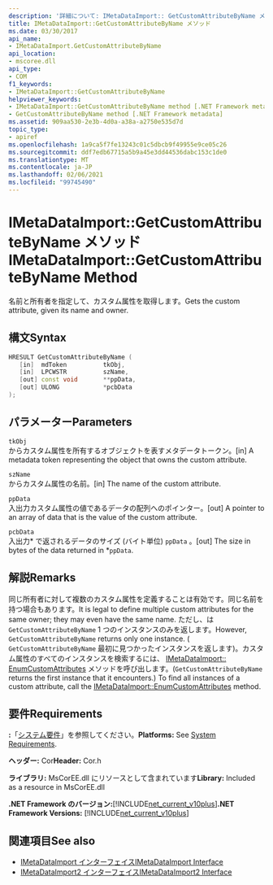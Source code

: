 ```yaml
---
description: '詳細について: IMetaDataImport:: GetCustomAttributeByName メソッド'
title: IMetaDataImport::GetCustomAttributeByName メソッド
ms.date: 03/30/2017
api_name:
- IMetaDataImport.GetCustomAttributeByName
api_location:
- mscoree.dll
api_type:
- COM
f1_keywords:
- IMetaDataImport::GetCustomAttributeByName
helpviewer_keywords:
- IMetaDataImport::GetCustomAttributeByName method [.NET Framework metadata]
- GetCustomAttributeByName method [.NET Framework metadata]
ms.assetid: 909aa530-2e3b-4d0a-a38a-a2750e535d7d
topic_type:
- apiref
ms.openlocfilehash: 1a9ca5f7fe13243c01c5dbcb9f49955e9ce05c26
ms.sourcegitcommit: ddf7edb67715a5b9a45e3dd44536dabc153c1de0
ms.translationtype: MT
ms.contentlocale: ja-JP
ms.lasthandoff: 02/06/2021
ms.locfileid: "99745490"
---
```

# <a name="imetadataimportgetcustomattributebyname-method"></a><span data-ttu-id="0cf7e-103">IMetaDataImport::GetCustomAttributeByName メソッド</span><span class="sxs-lookup"><span data-stu-id="0cf7e-103">IMetaDataImport::GetCustomAttributeByName Method</span></span>

<span data-ttu-id="0cf7e-104">名前と所有者を指定して、カスタム属性を取得します。</span><span class="sxs-lookup"><span data-stu-id="0cf7e-104">Gets the custom attribute, given its name and owner.</span></span>  
  
## <a name="syntax"></a><span data-ttu-id="0cf7e-105">構文</span><span class="sxs-lookup"><span data-stu-id="0cf7e-105">Syntax</span></span>  
  
```cpp  
HRESULT GetCustomAttributeByName (  
   [in]  mdToken          tkObj,  
   [in]  LPCWSTR          szName,  
   [out] const void       **ppData,  
   [out] ULONG            *pcbData  
);  
```  
  
## <a name="parameters"></a><span data-ttu-id="0cf7e-106">パラメーター</span><span class="sxs-lookup"><span data-stu-id="0cf7e-106">Parameters</span></span>  

 `tkObj`  
 <span data-ttu-id="0cf7e-107">からカスタム属性を所有するオブジェクトを表すメタデータトークン。</span><span class="sxs-lookup"><span data-stu-id="0cf7e-107">[in] A metadata token representing the object that owns the custom attribute.</span></span>  
  
 `szName`  
 <span data-ttu-id="0cf7e-108">からカスタム属性の名前。</span><span class="sxs-lookup"><span data-stu-id="0cf7e-108">[in] The name of the custom attribute.</span></span>  
  
 `ppData`  
 <span data-ttu-id="0cf7e-109">入出力カスタム属性の値であるデータの配列へのポインター。</span><span class="sxs-lookup"><span data-stu-id="0cf7e-109">[out] A pointer to an array of data that is the value of the custom attribute.</span></span>  
  
 `pcbData`  
 <span data-ttu-id="0cf7e-110">入出力\* で返されるデータのサイズ (バイト単位) `ppData` 。</span><span class="sxs-lookup"><span data-stu-id="0cf7e-110">[out] The size in bytes of the data returned in \*`ppData`.</span></span>  
  
## <a name="remarks"></a><span data-ttu-id="0cf7e-111">解説</span><span class="sxs-lookup"><span data-stu-id="0cf7e-111">Remarks</span></span>  

 <span data-ttu-id="0cf7e-112">同じ所有者に対して複数のカスタム属性を定義することは有効です。同じ名前を持つ場合もあります。</span><span class="sxs-lookup"><span data-stu-id="0cf7e-112">It is legal to define multiple custom attributes for the same owner; they may even have the same name.</span></span> <span data-ttu-id="0cf7e-113">ただし、は `GetCustomAttributeByName` 1 つのインスタンスのみを返します。</span><span class="sxs-lookup"><span data-stu-id="0cf7e-113">However, `GetCustomAttributeByName` returns only one instance.</span></span> <span data-ttu-id="0cf7e-114">( `GetCustomAttributeByName` 最初に見つかったインスタンスを返します)。カスタム属性のすべてのインスタンスを検索するには、 [IMetaDataImport:: EnumCustomAttributes](imetadataimport-enumcustomattributes-method.md) メソッドを呼び出します。</span><span class="sxs-lookup"><span data-stu-id="0cf7e-114">(`GetCustomAttributeByName` returns the first instance that it encounters.) To find all instances of a custom attribute, call the [IMetaDataImport::EnumCustomAttributes](imetadataimport-enumcustomattributes-method.md) method.</span></span>  
  
## <a name="requirements"></a><span data-ttu-id="0cf7e-115">要件</span><span class="sxs-lookup"><span data-stu-id="0cf7e-115">Requirements</span></span>  

 <span data-ttu-id="0cf7e-116">**:**「[システム要件](../../get-started/system-requirements.md)」を参照してください。</span><span class="sxs-lookup"><span data-stu-id="0cf7e-116">**Platforms:** See [System Requirements](../../get-started/system-requirements.md).</span></span>  
  
 <span data-ttu-id="0cf7e-117">**ヘッダー:** Cor</span><span class="sxs-lookup"><span data-stu-id="0cf7e-117">**Header:** Cor.h</span></span>  
  
 <span data-ttu-id="0cf7e-118">**ライブラリ:** MsCorEE.dll にリソースとして含まれています</span><span class="sxs-lookup"><span data-stu-id="0cf7e-118">**Library:** Included as a resource in MsCorEE.dll</span></span>  
  
 <span data-ttu-id="0cf7e-119">**.NET Framework のバージョン:**[!INCLUDE[net_current_v10plus](../../../../includes/net-current-v10plus-md.md)]</span><span class="sxs-lookup"><span data-stu-id="0cf7e-119">**.NET Framework Versions:** [!INCLUDE[net_current_v10plus](../../../../includes/net-current-v10plus-md.md)]</span></span>  
  
## <a name="see-also"></a><span data-ttu-id="0cf7e-120">関連項目</span><span class="sxs-lookup"><span data-stu-id="0cf7e-120">See also</span></span>

- [<span data-ttu-id="0cf7e-121">IMetaDataImport インターフェイス</span><span class="sxs-lookup"><span data-stu-id="0cf7e-121">IMetaDataImport Interface</span></span>](imetadataimport-interface.md)
- [<span data-ttu-id="0cf7e-122">IMetaDataImport2 インターフェイス</span><span class="sxs-lookup"><span data-stu-id="0cf7e-122">IMetaDataImport2 Interface</span></span>](imetadataimport2-interface.md)
